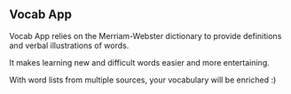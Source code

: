 ## Vocab App

Vocab App relies on the Merriam-Webster dictionary to provide definitions and verbal illustrations of words.

It makes learning new and difficult words easier and more entertaining.

With word lists from multiple sources, your vocabulary will be enriched :)